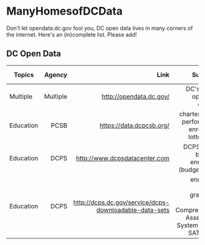 # ManyHomesofDCData
Don't let opendata.dc.gov fool you, DC open data lives in many corners of the internet. Here's an (in)complete list. Please add!

**DC Open Data**
---------------------------------------------------
| Topics   | Agency   | Link                          | Summary                                             | Data Type     |Notes|
| -------- | --------:|------------------------------:|----------------------------------------------------:|--------------:|----:|
|Multiple  |Multiple | http://opendata.dc.gov/        |DC's official open data catalog.                    |API; multiple  ||	|Education |OSSE     |http://osse.dc.gov/service/data |school enrollment audits                             |XLSX 	       ||
|Education |PCSB     |https://data.dcpcsb.org/        |charter school performance, enrollment, lottery, etc.|API; multiple||
|Education |DCPS     |http://www.dcpsdatacenter.com   |DCPS school budgets, enrollment (budgeted for)       |XLSX         ||
|Education |DCPS	   |http://dcps.dc.gov/service/dcps-downloadable-data-sets|enrollment audits, graduation rates, Comprehensive Assessment System scores, SAT scores|	XLSX||

